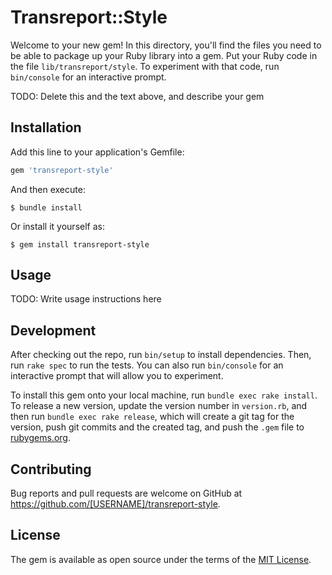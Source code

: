 # Transreport::Style

Welcome to your new gem! In this directory, you'll find the files you need to be able to package up your Ruby library into a gem. Put your Ruby code in the file `lib/transreport/style`. To experiment with that code, run `bin/console` for an interactive prompt.

TODO: Delete this and the text above, and describe your gem

## Installation

Add this line to your application's Gemfile:

```ruby
gem 'transreport-style'
```

And then execute:

    $ bundle install

Or install it yourself as:

    $ gem install transreport-style

## Usage

TODO: Write usage instructions here

## Development

After checking out the repo, run `bin/setup` to install dependencies. Then, run `rake spec` to run the tests. You can also run `bin/console` for an interactive prompt that will allow you to experiment.

To install this gem onto your local machine, run `bundle exec rake install`. To release a new version, update the version number in `version.rb`, and then run `bundle exec rake release`, which will create a git tag for the version, push git commits and the created tag, and push the `.gem` file to [rubygems.org](https://rubygems.org).

## Contributing

Bug reports and pull requests are welcome on GitHub at https://github.com/[USERNAME]/transreport-style.

## License

The gem is available as open source under the terms of the [MIT License](https://opensource.org/licenses/MIT).
